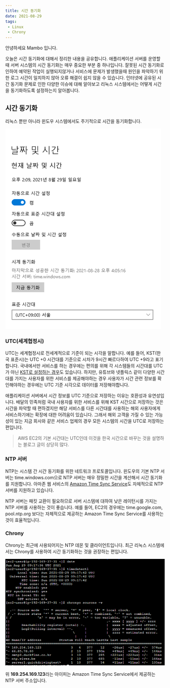 ```yaml
---
title: 시간 동기화
date: 2021-08-29
tags:
 - Linux
 - Chrony
---
```


안녕하세요 Mambo 입니다.

오늘은 시간 동기화에 대해서 정리한 내용을 공유합니다. 애플리케이션 서버를 운영할 때 서버 시스템의 시간 동기화는 매우 중요한 부분 중 하나입니다. 잘못된 시간 동기화로 인하여 예약된 작업이 실행되지않거나 서비스에 문제가 발생했을때 원인을 파악하기 위한 로그 시간이 일치하지 않아 오류 해결이 쉽지 않을 수 있습니다. 인터넷에 공유된 시간 동기화 문제로 인한 다양한 이슈에 대해 알아보고 리눅스 시스템에서는 어떻게 시간을 동기화하도록 설정하는지 알아봅니다.

## 시간 동기화
리눅스 뿐만 아니라 윈도우 시스템에서도 주기적으로 시간을 동기화합니다. 

![](../images/posts/time-sync-01.png)

### UTC(세계협정시)
UTC는 세계협정시로 전세계적으로 기준이 되는 시각을 말합니다. 예를 들어, KST(한국 표준시)는 UTC +0 시간대를 기준으로 시차가 9시간 빠르다하여 UTC +9라고 표기합니다. 국내에서만 서비스를 하는 경우에는 편의를 위해 각 시스템들의 시간대를 UTC가 아닌 [KST로 설정하는 경우](https://jojoldu.tistory.com/513)도 있습니다. 하지만, 유튜브와 넷플릭스 같이 다양한 시간대를 가지는 사용자를 위한 서비스를 제공해야하는 경우 사용자가 시간 관련 정보를 확인해야하는 경우에는 UTC 기준 시각으로 데이터를 저장해야합니다. 

애플리케이션 서버에서 시간 정보를 UTC 기준으로 저장하는 이유는 호환성과 유연성입니다. 배달의 민족처럼 국내 사용자를 위한 서비스를 위해 KST 시간으로 저장하는 것은 시간을 파악할 때 편하겠지만 해당 서비스를 다른 시간대를 사용하는 해외 사용자에게 서비스하기에는 확장에 대한 어려움이 있습니다. 그래서 해외 고객을 가질 수 있는 가능성이 있는 지금 회사와 같은 서비스 업체의 경우 모든 시스템의 시간을 UTC로 저장하는 편입니다. 

> AWS EC2의 기본 시간대는 UTC인데 이것을 한국 시간으로 바꾸는 것을 설명하는 블로그 글이 상당히 많다.

### NTP 서버
NTP는 시스템 간 시간 동기화를 위한 네트워크 프로토콜입니다. 윈도우의 기본 NTP 서버는 time.windows.com으로 NTP 서버는 매우 정밀한 시간을 계산해서 시간 동기화를 지원합니다. 아마존 웹 서비스의 [Amazon Time Sync Service](https://aws.amazon.com/ko/blogs/korea/keeping-time-with-amazon-time-sync-service/)도 자체적으로 NTP 서버를 지원하고 있습니다. 

NTP 서버는 패킷 교환이 필요하므로 서버 시스템에 대하여 낮은 레이턴시를 가지는 NTP 서버를 사용하는 것이 좋습니다. 예를 들어, EC2의 경우에는 time.google.com, pool.ntp.org 보다는 자체적으로 제공하는 Amazon Time Sync Service를 사용하는 것이 효율적입니다.

### Chrony
Chrony는 최근에 사용되어지는 NTP 데몬 및 클라이언트입니다. 최근 리눅스 시스템에서는 Chrony를 사용하여 시간 동기화하는 것을 권장하는 편입니다. 

![Amazon Time Sync Service](../images/posts/time-sync-02.png)

위 **169.254.169.123**라는 아이피는 Amazon Time Sync Service에서 제공하는 NTP 서버 주소입니다. 